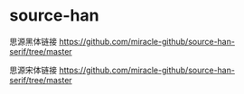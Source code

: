 # source-han

思源黑体链接 https://github.com/miracle-github/source-han-serif/tree/master

思源宋体链接 https://github.com/miracle-github/source-han-serif/tree/master
